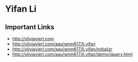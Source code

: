 # Yifan Li

## Important Links

- http://oliviavierl.com
- http://oliviavierl.com/aau/wnm617/li.yifan
- http://oliviavierl.com/aau/wnm617/li.yifan/initializr
- http://oliviavierl.com/aau/wnm617/li.yifan/demo/jquery.html